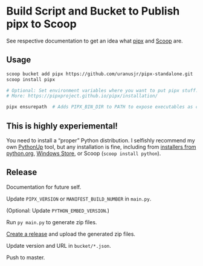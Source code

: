 # Build Script and Bucket to Publish pipx to Scoop

See respective documentation to get an idea what [pipx] and [Scoop] are.

[pipx]: https://pipxproject.github.io/pipx/
[Scoop]: https://scoop.sh/


## Usage

```bash
scoop bucket add pipx https://github.com/uranusjr/pipx-standalone.git
scoop install pipx

# Optional: Set environment variables where you want to put pipx stuff.
# More: https://pipxproject.github.io/pipx/installation/

pipx ensurepath  # Adds PIPX_BIN_DIR to PATH to expose executables as commands.
```


## This is highly experiemental!

You need to install a “proper” Python distribution. I selfishly recommend my
own [PythonUp] tool, but any installation is fine, including from
[installers from python.org](https://www.python.org/downloads/),
[Windows Store](https://www.microsoft.com/p/python-38/9mssztt1n39l),
or Scoop (`scoop install python`).

[PythonUp]: https://github.com/uranusjr/pythonup-windows


## Release

Documentation for future self.

Update `PIPX_VERSION` or `MANIFEST_BUILD_NUMBER` in `main.py`.

(Optional: Update `PYTHON_EMBED_VERSION`.)

Run `py main.py` to generate zip files.

[Create a release](https://github.com/uranusjr/pipx-standalone/releases/new)
and upload the generated zip files.

Update version and URL in `bucket/*.json`.

Push to master.
